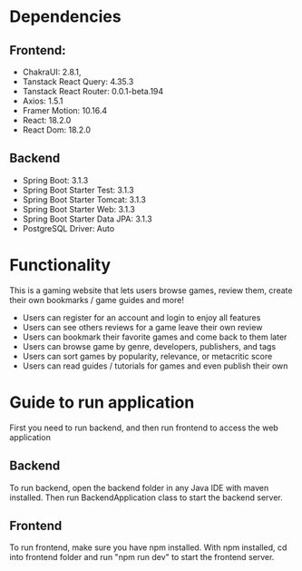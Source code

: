 # Dependencies

## Frontend:

- ChakraUI: 2.8.1,
- Tanstack React Query: 4.35.3
- Tanstack React Router: 0.0.1-beta.194
- Axios: 1.5.1
- Framer Motion: 10.16.4
- React: 18.2.0
- React Dom: 18.2.0

## Backend

- Spring Boot: 3.1.3
- Spring Boot Starter Test: 3.1.3
- Spring Boot Starter Tomcat: 3.1.3
- Spring Boot Starter Web: 3.1.3
- Spring Boot Starter Data JPA: 3.1.3
- PostgreSQL Driver: Auto

# Functionality

This is a gaming website that lets users browse games, review them, create their own bookmarks / game guides and more!

- Users can register for an account and login to enjoy all features
- Users can see others reviews for a game leave their own review
- Users can bookmark their favorite games and come back to them later
- Users can browse game by genre, developers, publishers, and tags
- Users can sort games by popularity, relevance, or metacritic score
- Users can read guides / tutorials for games and even publish their own

# Guide to run application

First you need to run backend, and then run frontend to access the web application

## Backend

To run backend, open the backend folder in any Java IDE with maven installed. Then run BackendApplication class to start the backend server.

## Frontend

To run frontend, make sure you have npm installed. With npm installed, cd into frontend folder and run "npm run dev" to start the frontend server.
